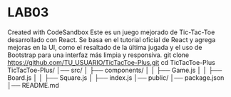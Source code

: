 # LAB03
Created with CodeSandbox
Este es un juego mejorado de Tic-Tac-Toe desarrollado con React. Se basa en el tutorial oficial de React y agrega mejoras en la UI, como el resaltado de la última jugada y el uso de Bootstrap para una interfaz más limpia y responsiva.
git clone https://github.com/TU_USUARIO/TicTacToe-Plus.git
cd TicTacToe-Plus
TicTacToe-Plus/
│── src/
│   ├── components/
│   │   ├── Game.js
│   │   ├── Board.js
│   │   ├── Square.js
│   ├── index.js
│── public/
│── package.json
│── README.md

